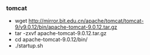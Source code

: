 
### tomcat

*  wget http://mirror.bit.edu.cn/apache/tomcat/tomcat-9/v9.0.12/bin/apache-tomcat-9.0.12.tar.gz
*  tar -zxvf apache-tomcat-9.0.12.tar.gz
*  cd apache-tomcat-9.0.12/bin/
*  ./startup.sh


